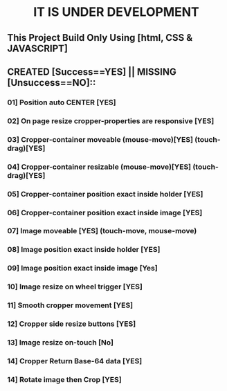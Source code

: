 <h1 align="center">IT IS UNDER DEVELOPMENT</h1>

## This Project Build Only Using [html, CSS & JAVASCRIPT]

## CREATED [Success==YES] || MISSING [Unsuccess==NO]::
### 01] Position auto CENTER [YES]
### 02] On page resize cropper-properties are responsive [YES]
### 03] Cropper-container moveable (mouse-move)[YES] (touch-drag)[YES]
### 04] Cropper-container resizable (mouse-move)[YES] (touch-drag)[YES]
### 05] Cropper-container position exact inside holder [YES]
### 06] Cropper-container position exact inside image [YES]
### 07] Image moveable [YES] (touch-move, mouse-move)
### 08] Image position exact inside holder [YES]
### 09] Image position exact inside image [Yes]
### 10] Image resize on wheel trigger [YES]
### 11] Smooth cropper movement [YES]
### 12] Cropper side resize buttons [YES]
### 13] Image resize on-touch [No]
### 14] Cropper Return Base-64 data [YES]
### 14] Rotate image then Crop [YES]


